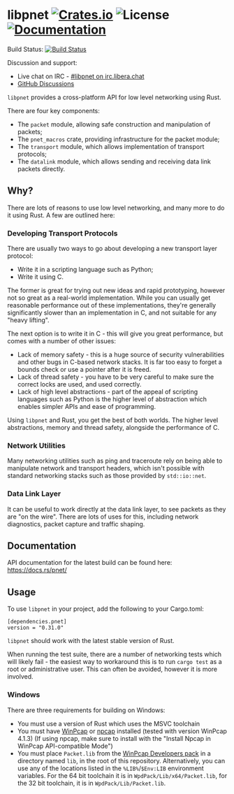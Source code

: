 # libpnet [![Crates.io](https://img.shields.io/crates/v/pnet.svg)](https://crates.io/crates/pnet) ![License](https://img.shields.io/crates/l/pnet.svg) [![Documentation](https://docs.rs/pnet/badge.svg)](https://docs.rs/pnet/)

Build Status: [![Build Status](https://github.com/libpnet/libpnet/actions/workflows/ci.yml/badge.svg)](https://github.com/libpnet/libpnet/actions/workflows/ci.yml)

Discussion and support:

 * Live chat on IRC - [#libpnet on irc.libera.chat](https://kiwiirc.com/nextclient/irc.libera.chat/libpnet?nick=pnet-user42)
 * [GitHub Discussions](https://github.com/libpnet/libpnet/discussions)

`libpnet` provides a cross-platform API for low level networking using Rust.

There are four key components:

 * The `packet` module, allowing safe construction and manipulation of packets;
 * The `pnet_macros` crate, providing infrastructure for the packet module;
 * The `transport` module, which allows implementation of transport protocols;
 * The `datalink` module, which allows sending and receiving data link packets directly.

## Why?

There are lots of reasons to use low level networking, and many more to do it using Rust. A few are
outlined here:

### Developing Transport Protocols

There are usually two ways to go about developing a new transport layer protocol:

 * Write it in a scripting language such as Python;
 * Write it using C.

The former is great for trying out new ideas and rapid prototyping, however not so great as a
real-world implementation. While you can usually get reasonable performance out of these
implementations, they're generally significantly slower than an implementation in C, and not
suitable for any "heavy lifting".

The next option is to write it in C - this will give you great performance, but comes with a number
of other issues:

 * Lack of memory safety - this is a huge source of security vulnerabilities and other bugs in
   C-based network stacks. It is far too easy to forget a bounds check or use a pointer after it is
   freed.
 * Lack of thread safety - you have to be very careful to make sure the correct locks are used, and
   used correctly.
 * Lack of high level abstractions - part of the appeal of scripting languages such as Python is
   the higher level of abstraction which enables simpler APIs and ease of programming.

Using `libpnet` and Rust, you get the best of both worlds. The higher level abstractions, memory
and thread safety, alongside the performance of C.

### Network Utilities

Many networking utilities such as ping and traceroute rely on being able to manipulate network and
transport headers, which isn't possible with standard networking stacks such as those provided by
`std::io::net`.

### Data Link Layer

It can be useful to work directly at the data link layer, to see packets as they are "on the wire".
There are lots of uses for this, including network diagnostics, packet capture and traffic shaping.

## Documentation

API documentation for the latest build can be found here: https://docs.rs/pnet/

## Usage

To use `libpnet` in your project, add the following to your Cargo.toml:

```
[dependencies.pnet]
version = "0.31.0"
```

`libpnet` should work with the latest stable version of Rust.

When running the test suite, there are a number of networking tests which will
likely fail - the easiest way to workaround this is to run `cargo test` as a
root or administrative user. This can often be avoided, however it is more
involved.

### Windows

There are three requirements for building on Windows:

 * You must use a version of Rust which uses the MSVC toolchain
 * You must have [WinPcap](https://www.winpcap.org/) or [npcap](https://nmap.org/npcap/) installed
   (tested with version WinPcap 4.1.3) (If using npcap, make sure to install with the "Install Npcap in WinPcap API-compatible Mode")
 * You must place `Packet.lib` from the [WinPcap Developers pack](https://www.winpcap.org/devel.htm)
   in a directory named `lib`, in the root of this repository. Alternatively, you can use any of the
   locations listed in the `%LIB%`/`$Env:LIB` environment variables. For the 64 bit toolchain it is
   in `WpdPack/Lib/x64/Packet.lib`, for the 32 bit toolchain, it is in `WpdPack/Lib/Packet.lib`.
